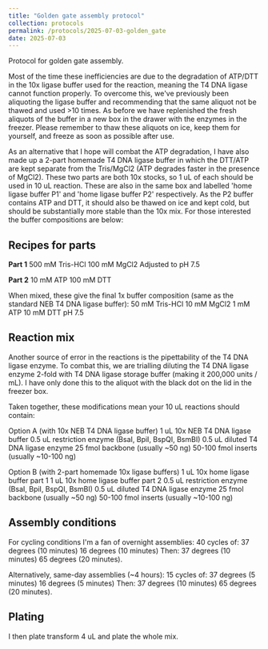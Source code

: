 ```yaml
---
title: "Golden gate assembly protocol"
collection: protocols
permalink: /protocols/2025-07-03-golden_gate
date: 2025-07-03
---
```


Protocol for golden gate assembly.

Most of the time these inefficiencies are due to the degradation of ATP/DTT in the 10x  ligase buffer used for the reaction, meaning the T4 DNA ligase cannot function properly. To overcome this, we've previously been aliquoting the ligase buffer and recommending that the same aliquot not be thawed and used >10 times. As before we have replenished the fresh aliquots of the buffer in a new box in the drawer with the enzymes in the freezer. Please remember to thaw these aliquots on ice, keep them for yourself, and freeze as soon as possible after use.

As an alternative that I hope will combat the ATP degradation, I have also made up a 2-part homemade T4 DNA ligase buffer in which the DTT/ATP are kept separate from the Tris/MgCl2 (ATP degrades faster in the presence of MgCl2). These two parts are both 10x stocks, so 1 uL of each should be used in 10 uL reaction. These are also in the same box and labelled 'home ligase buffer P1' and 'home ligase buffer P2' respectively. As the P2 buffer contains ATP and DTT, it should also be thawed on ice and kept cold, but should be substantially more stable than the 10x mix. For those interested the buffer compositions are below:

## Recipes for parts
**Part 1**
500 mM Tris-HCl
100 mM MgCl2
Adjusted to pH 7.5

**Part 2**
10 mM ATP
100 mM DTT

When mixed, these give the final 1x buffer composition (same as the standard NEB T4 DNA ligase buffer):
50 mM Tris-HCl
10 mM MgCl2
1 mM ATP
10 mM DTT
pH 7.5


## Reaction mix
Another source of error in the reactions is the pipettability of the T4 DNA ligase enzyme. To combat this, we are trialling diluting the T4 DNA ligase enzyme 2-fold with T4 DNA ligase storage buffer (making it 200,000 units / mL). I have only done this to the aliquot with the black dot on the lid in the freezer box.

Taken together, these modifications mean your 10 uL reactions should contain:

Option A (with 10x NEB T4 DNA ligase buffer)
1 uL 10x NEB T4 DNA ligase buffer
0.5 uL restriction enzyme (BsaI, BpiI, BspQI, BsmBI)
0.5 uL diluted T4 DNA ligase enzyme
25 fmol backbone (usually ~50 ng)
50-100 fmol inserts (usually ~10-100 ng)

Option B (with 2-part homemade 10x ligase buffers)
1 uL 10x home ligase buffer part 1
1 uL 10x home ligase buffer part 2
0.5 uL restriction enzyme (BsaI, BpiI, BspQI, BsmBI)
0.5 uL diluted T4 DNA ligase enzyme
25 fmol backbone (usually ~50 ng)
50-100 fmol inserts (usually ~10-100 ng)

## Assembly conditions
For cycling conditions I'm a fan of overnight assemblies:
40 cycles of:
37 degrees (10 minutes)
16 degrees (10 minutes)
Then:
37 degrees (10 minutes)
65 degrees (20 minutes).

Alternatively, same-day assemblies (~4 hours):
15 cycles of:
37 degrees (5 minutes)
16 degrees (5 minutes)
Then:
37 degrees (10 minutes)
65 degrees (20 minutes).

## Plating
I then plate transform 4 uL and plate the whole mix.


